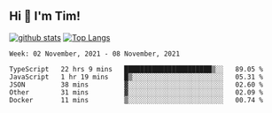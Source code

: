 ## Hi 👋 I'm Tim!
  
  [![github stats](https://github-readme-stats.vercel.app/api?username=thostetler&theme=dracula&count_private=true&show_icons=true)](https://github.com/thostetler/github-readme-stats)
  [![Top Langs](https://github-readme-stats.vercel.app/api/top-langs/?username=thostetler&layout=compact&count_private=true&theme=dracula&show_icons=true)](https://github.com/thostetler/github-readme-stats)
 
<!--START_SECTION:waka-->
```text
Week: 02 November, 2021 - 08 November, 2021

TypeScript   22 hrs 9 mins   ██████████████████████▒░░   89.05 % 
JavaScript   1 hr 19 mins    █▒░░░░░░░░░░░░░░░░░░░░░░░   05.31 % 
JSON         38 mins         ▓░░░░░░░░░░░░░░░░░░░░░░░░   02.60 % 
Other        31 mins         ▓░░░░░░░░░░░░░░░░░░░░░░░░   02.09 % 
Docker       11 mins         ▒░░░░░░░░░░░░░░░░░░░░░░░░   00.74 % 
```
<!--END_SECTION:waka-->
